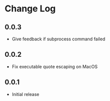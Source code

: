 # Change Log

## 0.0.3

- Give feedback if subprocess command failed

## 0.0.2

- Fix executable quote escaping on MacOS

## 0.0.1

- Initial release
